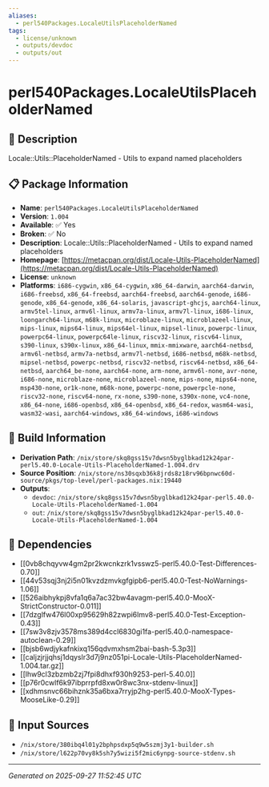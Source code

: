```yaml
---
aliases:
  - perl540Packages.LocaleUtilsPlaceholderNamed
tags:
  - license/unknown
  - outputs/devdoc
  - outputs/out
---
```


# perl540Packages.LocaleUtilsPlaceholderNamed

## 📝 Description

Locale::Utils::PlaceholderNamed - Utils to expand named placeholders

## 📋 Package Information

- **Name**: `perl540Packages.LocaleUtilsPlaceholderNamed`
- **Version**: `1.004`
- **Available**: ✅ Yes
- **Broken**: ✅ No
- **Description**: Locale::Utils::PlaceholderNamed - Utils to expand named placeholders
- **Homepage**: [https://metacpan.org/dist/Locale-Utils-PlaceholderNamed](https://metacpan.org/dist/Locale-Utils-PlaceholderNamed)
- **License**: `unknown`
- **Platforms**: `i686-cygwin`, `x86_64-cygwin`, `x86_64-darwin`, `aarch64-darwin`, `i686-freebsd`, `x86_64-freebsd`, `aarch64-freebsd`, `aarch64-genode`, `i686-genode`, `x86_64-genode`, `x86_64-solaris`, `javascript-ghcjs`, `aarch64-linux`, `armv5tel-linux`, `armv6l-linux`, `armv7a-linux`, `armv7l-linux`, `i686-linux`, `loongarch64-linux`, `m68k-linux`, `microblaze-linux`, `microblazeel-linux`, `mips-linux`, `mips64-linux`, `mips64el-linux`, `mipsel-linux`, `powerpc-linux`, `powerpc64-linux`, `powerpc64le-linux`, `riscv32-linux`, `riscv64-linux`, `s390-linux`, `s390x-linux`, `x86_64-linux`, `mmix-mmixware`, `aarch64-netbsd`, `armv6l-netbsd`, `armv7a-netbsd`, `armv7l-netbsd`, `i686-netbsd`, `m68k-netbsd`, `mipsel-netbsd`, `powerpc-netbsd`, `riscv32-netbsd`, `riscv64-netbsd`, `x86_64-netbsd`, `aarch64_be-none`, `aarch64-none`, `arm-none`, `armv6l-none`, `avr-none`, `i686-none`, `microblaze-none`, `microblazeel-none`, `mips-none`, `mips64-none`, `msp430-none`, `or1k-none`, `m68k-none`, `powerpc-none`, `powerpcle-none`, `riscv32-none`, `riscv64-none`, `rx-none`, `s390-none`, `s390x-none`, `vc4-none`, `x86_64-none`, `i686-openbsd`, `x86_64-openbsd`, `x86_64-redox`, `wasm64-wasi`, `wasm32-wasi`, `aarch64-windows`, `x86_64-windows`, `i686-windows`

## 🔧 Build Information

- **Derivation Path**: `/nix/store/skq8gss15v7dwsn5byglbkad12k24par-perl5.40.0-Locale-Utils-PlaceholderNamed-1.004.drv`
- **Source Position**: `/nix/store/ns30sqxb36k8jrds8z18rv96bpnwc60d-source/pkgs/top-level/perl-packages.nix:19440`
- **Outputs**:
  - `devdoc`:  `/nix/store/skq8gss15v7dwsn5byglbkad12k24par-perl5.40.0-Locale-Utils-PlaceholderNamed-1.004`
  - `out`:  `/nix/store/skq8gss15v7dwsn5byglbkad12k24par-perl5.40.0-Locale-Utils-PlaceholderNamed-1.004`

## 🔗 Dependencies

- [[0vb8chqyvw4gm2pr2kwcnkzrk1vsswz5-perl5.40.0-Test-Differences-0.70]]
- [[44v53sqj3nj2i5n01kvzdzmvkgfgipb6-perl5.40.0-Test-NoWarnings-1.06]]
- [[526aibhykpj8vfa1q6a7ac32bw4avagm-perl5.40.0-MooX-StrictConstructor-0.011]]
- [[7dzglfw476l00xp95629h82zwpi6lmv8-perl5.40.0-Test-Exception-0.43]]
- [[7sw3v8zjv3578ms389d4ccl6830gi1fa-perl5.40.0-namespace-autoclean-0.29]]
- [[bjsb6wdjykafnkixq156qdvmxhsm2bai-bash-5.3p3]]
- [[caljzjrjjqhsj1dqyslr3d7j9nz051pi-Locale-Utils-PlaceholderNamed-1.004.tar.gz]]
- [[lhw9cl3zbzmb2zj7fpi8dhxf930h9253-perl-5.40.0]]
- [[p76r0cwlf6k97ibprrpfd8xw0r8wc3nx-stdenv-linux]]
- [[xdhmsnvc66bihznk35a6bxa7rryjp2hg-perl5.40.0-MooX-Types-MooseLike-0.29]]

## 📁 Input Sources

- `/nix/store/380ibq4l01y2bphpsdxp5q9w5szmj3y1-builder.sh`
- `/nix/store/l622p70vy8k5sh7y5wizi5f2mic6ynpg-source-stdenv.sh`

---
*Generated on 2025-09-27 11:52:45 UTC*
